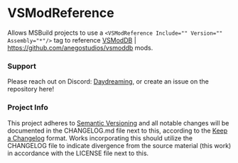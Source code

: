 # VSModReference 
Allows MSBuild projects to use a `<VSModReference Include="" Version="" Assembly="*"/>` tag to reference [VSModDB](https://mods.vintagestory.at/) | https://github.com/anegostudios/vsmoddb mods.

### Support
Please reach out on Discord: [Daydreaming](https://discord.gg/Mherqbcmep), or create an issue on the repository here!

### Project Info
This project adheres to [Semantic Versioning](https://semver.org/spec/v2.0.0.html) and all notable changes will be documented in the CHANGELOG.md file next to this, according to the [Keep a Changelog](https://keepachangelog.com/en/1.1.0/) format. Works incorporating this should utilize the CHANGELOG file to indicate divergence from the source material (this work) in accordance with the LICENSE file next to this.